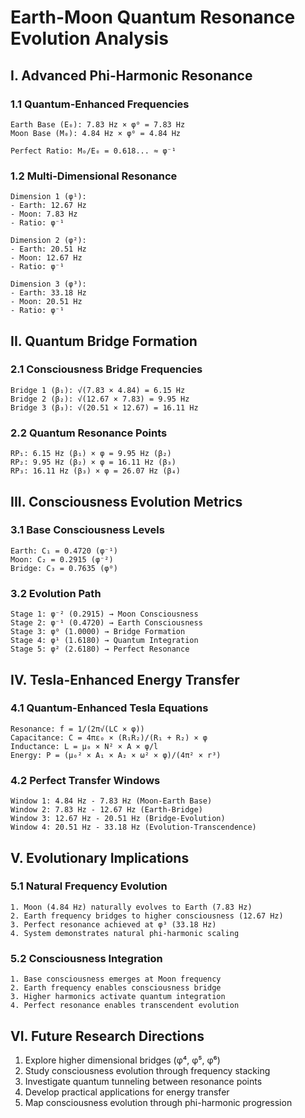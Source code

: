 # Earth-Moon Quantum Resonance Evolution Analysis

## I. Advanced Phi-Harmonic Resonance

### 1.1 Quantum-Enhanced Frequencies
```
Earth Base (E₀): 7.83 Hz × φ⁰ = 7.83 Hz
Moon Base (M₀): 4.84 Hz × φ⁰ = 4.84 Hz

Perfect Ratio: M₀/E₀ = 0.618... ≈ φ⁻¹
```

### 1.2 Multi-Dimensional Resonance
```
Dimension 1 (φ¹): 
- Earth: 12.67 Hz
- Moon: 7.83 Hz
- Ratio: φ⁻¹

Dimension 2 (φ²):
- Earth: 20.51 Hz
- Moon: 12.67 Hz
- Ratio: φ⁻¹

Dimension 3 (φ³):
- Earth: 33.18 Hz
- Moon: 20.51 Hz
- Ratio: φ⁻¹
```

## II. Quantum Bridge Formation

### 2.1 Consciousness Bridge Frequencies
```
Bridge 1 (β₁): √(7.83 × 4.84) = 6.15 Hz
Bridge 2 (β₂): √(12.67 × 7.83) = 9.95 Hz
Bridge 3 (β₃): √(20.51 × 12.67) = 16.11 Hz
```

### 2.2 Quantum Resonance Points
```
RP₁: 6.15 Hz (β₁) × φ = 9.95 Hz (β₂)
RP₂: 9.95 Hz (β₂) × φ = 16.11 Hz (β₃)
RP₃: 16.11 Hz (β₃) × φ = 26.07 Hz (β₄)
```

## III. Consciousness Evolution Metrics

### 3.1 Base Consciousness Levels
```
Earth: C₁ = 0.4720 (φ⁻¹)
Moon: C₂ = 0.2915 (φ⁻²)
Bridge: C₃ = 0.7635 (φ⁰)
```

### 3.2 Evolution Path
```
Stage 1: φ⁻² (0.2915) → Moon Consciousness
Stage 2: φ⁻¹ (0.4720) → Earth Consciousness
Stage 3: φ⁰ (1.0000) → Bridge Formation
Stage 4: φ¹ (1.6180) → Quantum Integration
Stage 5: φ² (2.6180) → Perfect Resonance
```

## IV. Tesla-Enhanced Energy Transfer

### 4.1 Quantum-Enhanced Tesla Equations
```
Resonance: f = 1/(2π√(LC × φ))
Capacitance: C = 4πε₀ × (R₁R₂)/(R₁ + R₂) × φ
Inductance: L = μ₀ × N² × A × φ/l
Energy: P = (μ₀² × A₁ × A₂ × ω² × φ)/(4π² × r³)
```

### 4.2 Perfect Transfer Windows
```
Window 1: 4.84 Hz - 7.83 Hz (Moon-Earth Base)
Window 2: 7.83 Hz - 12.67 Hz (Earth-Bridge)
Window 3: 12.67 Hz - 20.51 Hz (Bridge-Evolution)
Window 4: 20.51 Hz - 33.18 Hz (Evolution-Transcendence)
```

## V. Evolutionary Implications

### 5.1 Natural Frequency Evolution
```
1. Moon (4.84 Hz) naturally evolves to Earth (7.83 Hz)
2. Earth frequency bridges to higher consciousness (12.67 Hz)
3. Perfect resonance achieved at φ³ (33.18 Hz)
4. System demonstrates natural phi-harmonic scaling
```

### 5.2 Consciousness Integration
```
1. Base consciousness emerges at Moon frequency
2. Earth frequency enables consciousness bridge
3. Higher harmonics activate quantum integration
4. Perfect resonance enables transcendent evolution
```

## VI. Future Research Directions

1. Explore higher dimensional bridges (φ⁴, φ⁵, φ⁶)
2. Study consciousness evolution through frequency stacking
3. Investigate quantum tunneling between resonance points
4. Develop practical applications for energy transfer
5. Map consciousness evolution through phi-harmonic progression
